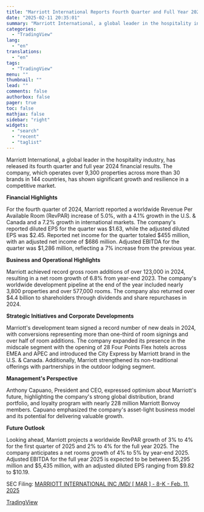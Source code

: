 ```yaml
---
title: "Marriott International Reports Fourth Quarter and Full Year 2024 Results"
date: "2025-02-11 20:35:01"
summary: "Marriott International, a global leader in the hospitality industry, has released its fourth quarter and full year 2024 financial results. The company, which operates over 9,300 properties across more than 30 brands in 144 countries, has shown significant growth and resilience in a competitive market. Financial Highlights For the fourth..."
categories:
  - "TradingView"
lang:
  - "en"
translations:
  - "en"
tags:
  - "TradingView"
menu: ""
thumbnail: ""
lead: ""
comments: false
authorbox: false
pager: true
toc: false
mathjax: false
sidebar: "right"
widgets:
  - "search"
  - "recent"
  - "taglist"
---
```


Marriott International, a global leader in the hospitality industry, has released its fourth quarter and full year 2024 financial results. The company, which operates over 9,300 properties across more than 30 brands in 144 countries, has shown significant growth and resilience in a competitive market.

**Financial Highlights**

For the fourth quarter of 2024, Marriott reported a worldwide Revenue Per Available Room (RevPAR) increase of 5.0%, with a 4.1% growth in the U.S. & Canada and a 7.2% growth in international markets. The company's reported diluted EPS for the quarter was $1.63, while the adjusted diluted EPS was $2.45. Reported net income for the quarter totaled $455 million, with an adjusted net income of $686 million. Adjusted EBITDA for the quarter was $1,286 million, reflecting a 7% increase from the previous year.

**Business and Operational Highlights**

Marriott achieved record gross room additions of over 123,000 in 2024, resulting in a net room growth of 6.8% from year-end 2023. The company's worldwide development pipeline at the end of the year included nearly 3,800 properties and over 577,000 rooms. The company also returned over $4.4 billion to shareholders through dividends and share repurchases in 2024.

**Strategic Initiatives and Corporate Developments**

Marriott's development team signed a record number of new deals in 2024, with conversions representing more than one-third of room signings and over half of room additions. The company expanded its presence in the midscale segment with the opening of 28 Four Points Flex hotels across EMEA and APEC and introduced the City Express by Marriott brand in the U.S. & Canada. Additionally, Marriott strengthened its non-traditional offerings with partnerships in the outdoor lodging segment.

**Management's Perspective**

Anthony Capuano, President and CEO, expressed optimism about Marriott's future, highlighting the company's strong global distribution, brand portfolio, and loyalty program with nearly 228 million Marriott Bonvoy members. Capuano emphasized the company's asset-light business model and its potential for delivering valuable growth.

**Future Outlook**

Looking ahead, Marriott projects a worldwide RevPAR growth of 3% to 4% for the first quarter of 2025 and 2% to 4% for the full year 2025. The company anticipates a net rooms growth of 4% to 5% by year-end 2025. Adjusted EBITDA for the full year 2025 is expected to be between $5,295 million and $5,435 million, with an adjusted diluted EPS ranging from $9.82 to $10.19.

SEC Filing: [MARRIOTT INTERNATIONAL INC /MD/ [ MAR ] - 8-K - Feb. 11, 2025](https://www.sec.gov/Archives/edgar/data/1048286/000162828025004772/mar-20250211.htm)

[TradingView](https://www.tradingview.com/news/tradingview:6504788d2989a:0-marriott-international-reports-fourth-quarter-and-full-year-2024-results/)
